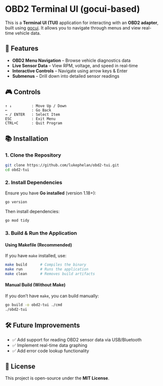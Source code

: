 # OBD2 Terminal UI (gocui-based)

This is a **Terminal UI (TUI)** application for interacting with an **OBD2 adapter**, built using [gocui](https://github.com/jroimartin/gocui). It allows you to navigate through menus and view real-time vehicle data.

## 🚀 Features

- **OBD2 Menu Navigation** – Browse vehicle diagnostics data
- **Live Sensor Data** – View RPM, voltage, and speed in real-time
- **Interactive Controls** – Navigate using arrow keys & Enter
- **Submenus** – Drill down into detailed sensor readings

## 🎮 Controls

```
↑ ↓         : Move Up / Down
←           : Go Back
→ / ENTER   : Select Item
ESC         : Exit Menu
CTRL+C      : Quit Program
```

## 📚 Installation

### 1. Clone the Repository

```sh
git clone https://github.com/lukephelan/obd2-tui.git
cd obd2-tui
```

### 2. Install Dependencies

Ensure you have **Go installed** (version 1.18+):

```sh
go version
```

Then install dependencies:

```sh
go mod tidy
```

### 3. Build & Run the Application

#### Using Makefile (Recommended)

If you have `make` installed, use:

```sh
make build      # Compiles the binary
make run        # Runs the application
make clean      # Removes build artifacts
```

#### Manual Build (Without Make)

If you don’t have `make`, you can build manually:

```sh
go build -o obd2-tui ./cmd
./obd2-tui
```

## 🛠 Future Improvements

- ✅ Add support for reading OBD2 sensor data via USB/Bluetooth
- ✅ Implement real-time data graphing
- ✅ Add error code lookup functionality

## 🐝 License

This project is open-source under the **MIT License**.
